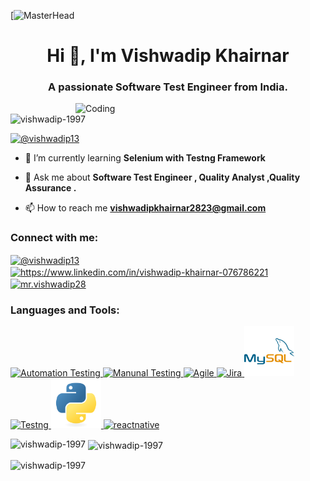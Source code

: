[![MasterHead]([https://www.google.com/url?sa=i&url=https%3A%2F%2Fetechsc.com%2Fsenior-software-test-engineer-or-senior-qa-engineer%2F&psig=AOvVaw3a_e8A9lf06sRn4GzjaMee&ust=1721453428087000&source=images&cd=vfe&opi=89978449&ved=0CBEQjRxqFwoTCPDT84GwsocDFQAAAAAdAAAAABAE])
<h1 align="center">Hi 👋, I'm Vishwadip Khairnar</h1>
<h3 align="center">A passionate Software Test Engineer from India.</h3>
<img align="right" alt="Coding" width="400" src="https://t4.ftcdn.net/jpg/01/35/92/85/360_F_135928597_xU5EzKq6vpOeXPX5vsbI48zfVVkSRlrF.jpg">

<p align="left"> <img src="https://komarev.com/ghpvc/?username=vishwadip-1997&label=Profile%20views&color=0e75b6&style=flat" alt="vishwadip-1997" /> </p>

<p align="left"> <a href="https://twitter.com/@vishwadip13" target="blank"><img src="https://img.shields.io/twitter/follow/@vishwadip13?logo=twitter&style=for-the-badge" alt="@vishwadip13" /></a> </p>

- 🌱 I’m currently learning **Selenium with Testng Framework**

- 💬 Ask me about **Software Test Engineer , Quality Analyst ,Quality Assurance .**

- 📫 How to reach me **vishwadipkhairnar2823@gmail.com**

<h3 align="left">Connect with me:</h3>
<p align="left">
<a href="https://twitter.com/@vishwadip13" target="blank"><img align="center" src="https://raw.githubusercontent.com/rahuldkjain/github-profile-readme-generator/master/src/images/icons/Social/twitter.svg" alt="@vishwadip13" height="30" width="40" /></a>
<a href="https://linkedin.com/in/https://www.linkedin.com/in/vishwadip-khairnar-076786221" target="blank"><img align="center" src="https://raw.githubusercontent.com/rahuldkjain/github-profile-readme-generator/master/src/images/icons/Social/linked-in-alt.svg" alt="https://www.linkedin.com/in/vishwadip-khairnar-076786221" height="30" width="40" /></a>
<a href="https://instagram.com/mr.vishwadip28" target="blank"><img align="center" src="https://raw.githubusercontent.com/rahuldkjain/github-profile-readme-generator/master/src/images/icons/Social/instagram.svg" alt="mr.vishwadip28" height="30" width="40" /></a>
</p>

<h3 align="left">Languages and Tools:</h3>
<p align="left"> <a href="https://developer.android.com" target="_blank" rel="noreferrer"> <img src="https://www.vlrtraining.in/wp-content/uploads/2022/07/Selenium-Automation-Testing.png" alt="Automation Testing " width="80" height="80"/> </a> <a href="https://www.djangoproject.com/" target="_blank" rel="noreferrer"> <img src="https://www.youngminds.com.np/wp-content/uploads/2020/10/manual-testing.jpg)" alt="Manunal Testing" width="80" height="80"/> </a> <a href="https://www.w3.org/html/" target="_blank" rel="noreferrer"> <img src="https://www.researchgate.net/publication/354310848/figure/fig1/AS:1063445994680320@1630556691321/Agile-Methodology-in-System-Development-source-Okeke2021-retrieved-from.jpg" alt="Agile" width="80" height="80"/> </a> <a href="https://www.mongodb.com/" target="_blank" rel="noreferrer"> <img src="https://5.imimg.com/data5/SELLER/Default/2023/9/340578117/XU/FR/XW/161811709/jira-software-500x500.png" alt="Jira" width="80" height="80"/> </a> <a href="https://www.mysql.com/" target="_blank" rel="noreferrer"> <img src="https://raw.githubusercontent.com/devicons/devicon/master/icons/mysql/mysql-original-wordmark.svg" alt="mysql" width="80" height="80"/> </a> <a href="https://pandas.pydata.org/" target="_blank" rel="noreferrer"> <img src="https://miro.medium.com/v2/resize:fit:1200/1*4BHz11q6OIX4z8FqtZjjSg.png" alt="Testng" width="80" height="80"/> </a> <a href="https://www.python.org" target="_blank" rel="noreferrer"> <img src="https://raw.githubusercontent.com/devicons/devicon/master/icons/python/python-original.svg" alt="python" width="80" height="80"/> </a> <a href="https://reactnative.dev/" target="_blank" rel="noreferrer"> <img src="https://reactnative.dev/img/header_logo.svg" alt="reactnative" width="40" height="40"/> </a> </p>

<p><img align="left" src="https://github-readme-stats.vercel.app/api/top-langs?username=vishwadip-1997&show_icons=true&locale=en&layout=compact" alt="vishwadip-1997" /></p>

<p>&nbsp;<img align="center" src="https://github-readme-stats.vercel.app/api?username=vishwadip-1997&show_icons=true&locale=en" alt="vishwadip-1997" /></p>

<p><img align="center" src="https://github-readme-streak-stats.herokuapp.com/?user=vishwadip-1997&" alt="vishwadip-1997" /></p>
